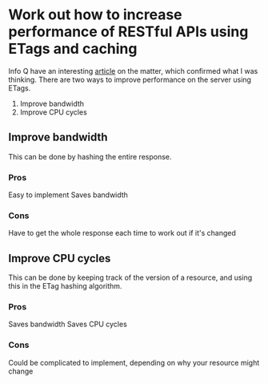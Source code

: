 Work out how to increase performance of RESTful APIs using ETags and caching
===

Info Q have an interesting [article][1] on the matter, which confirmed what I was thinking.  There are two ways to improve performance on the server using ETags.

1. Improve bandwidth
2. Improve CPU cycles

Improve bandwidth
---

This can be done by hashing the entire response.

### Pros

Easy to implement
Saves bandwidth

### Cons

Have to get the whole response each time to work out if it's changed

Improve CPU cycles
---

This can be done by keeping track of the version of a resource, and using this in the ETag hashing algorithm. 

### Pros

Saves bandwidth
Saves CPU cycles

### Cons

Could be complicated to implement, depending on why your resource might change

[1]: https://www.infoq.com/articles/etags "Using ETags to Reduce Bandwith & Workload with Spring & Hibernate"